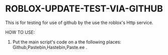 # ROBLOX-UPDATE-TEST-VIA-GITHUB
This is  for testing for use of github by the use the roblox's Http service.

HOW TO USE:
1. Put the main script's code on a the following places:
Github,Pastebin,Hastebin,Paste.ee .
